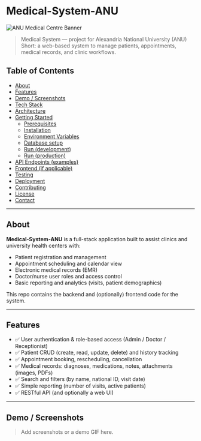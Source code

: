 # Medical-System-ANU
![ANU Medical Centre Banner](assets/anu-medical-banner.png)
> Medical System — project for Alexandria National University (ANU)  
> Short: a web-based system to manage patients, appointments, medical records, and clinic workflows.

## Table of Contents
- [About](#about)
- [Features](#features)
- [Demo / Screenshots](#demo--screenshots)
- [Tech Stack](#tech-stack)
- [Architecture](#architecture)
- [Getting Started](#getting-started)
  - [Prerequisites](#prerequisites)
  - [Installation](#installation)
  - [Environment Variables](#environment-variables)
  - [Database setup](#database-setup)
  - [Run (development)](#run-development)
  - [Run (production)](#run-production)
- [API Endpoints (examples)](#api-endpoints-examples)
- [Frontend (if applicable)](#frontend-if-applicable)
- [Testing](#testing)
- [Deployment](#deployment)
- [Contributing](#contributing)
- [License](#license)
- [Contact](#contact)

---

## About
**Medical-System-ANU** is a full-stack application built to assist clinics and university health centers with:
- Patient registration and management
- Appointment scheduling and calendar view
- Electronic medical records (EMR)
- Doctor/nurse user roles and access control
- Basic reporting and analytics (visits, patient demographics)

This repo contains the backend and (optionally) frontend code for the system.

---

## Features
- ✅ User authentication & role-based access (Admin / Doctor  / Receptionist)  
- ✅ Patient CRUD (create, read, update, delete) and history tracking  
- ✅ Appointment booking, rescheduling, cancellation  
- ✅ Medical records: diagnoses, medications, notes, attachments (images, PDFs)  
- ✅ Search and filters (by name, national ID, visit date)  
- ✅ Simple reporting (number of visits, active patients)  
- ✅ RESTful API (and optionally a web UI)  

---

## Demo / Screenshots
> Add screenshots or a demo GIF here.

